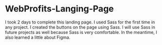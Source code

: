 # WebProfits-Langing-Page
I took 2 days to complete this landing page. I used Sass for the first time in any project. I created the buttons on the page using Sass. I will use Sass in future projects as well because Sass is very comfortable. In the meantime, I also learned a little about Figma.
